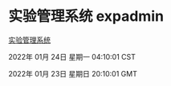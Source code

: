 # 实验管理系统 expadmin
[实验管理系统](http://59.174.27.143:56808/expadmin-782313d2-e1b1-4ea7-932e-3a55e6a1a4d0/)

2022年 01月 24日 星期一 04:10:01 CST

2022年 01月 23日 星期日 20:10:01 GMT
